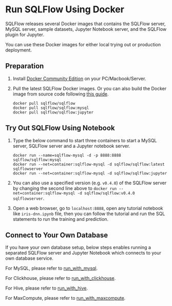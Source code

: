 # Run SQLFlow Using Docker

SQLFlow releases several Docker images that contains the SQLFlow server, MySQL
server, sample datasets, Jupyter Notebook server, and the SQLFlow plugin for Jupyter.

You can use these Docker images for either local trying out or production deployment.

## Preparation

1. Install [Docker Community Edition](https://docs.docker.com/install/) on your PC/Macbook/Server.
1. Pull the latest SQLFlow Docker images. Or you can also 
   build the Docker image from source code following [this guide](../build.md).

   ```
   docker pull sqlflow/sqlflow
   docker pull sqlflow/sqlflow:mysql
   docker pull sqlflow/sqlflow:jupyter
   ```

## Try Out SQLFlow Using Notebook

1. Type the below command to start three containers to start a MySQL server, SQLFlow server and a Jupyter notebook server.

   ```
   docker run --name=sqlflow-mysql -d -p 8888:8888 sqlflow/sqlflow:mysql
   docker run --net=container:sqlflow-mysql -d sqlflow/sqlflow:latest sqlflowserver
   docker run --net=container:sqlflow-mysql -d sqlflow/sqlflow:jupyter
   ```
1. You can also use a specified version (e.g. `v0.4.0`) of the SQLFlow server by changing the second line above to `docker run --net=container:sqlflow-mysql -d sqlflow/sqlflow:v0.4.0 sqlflowserver`.
1. Open a web browser, go to `localhost:8888`, open any tutorial notebook like  `iris-dnn.ipynb` file, then you can follow the tutorial and run the SQL statements to run the training and prediction.

## Connect to Your Own Database


If you have your own database setup, below steps enables running a separated
SQLFlow server and Jupyter Notebook which connects to your own database service.

For MySQL, please refer to [run_with_mysql](../run_with_mysql.md).

For Clickhouse, please refer to [run_with_clickhouse](../run_with_clickhouse.md).

For Hive, please refer to [run_with_hive](../run_with_hive.md).

For MaxCompute, please refer to [run_with_maxcompute](../run_with_maxcompute.md).
